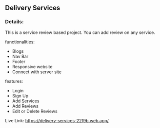 ## Delivery Services
### Details:
This is a service review based project. You can add review on any service.


functionalities:
- Blogs
- Nav Bar
- Footer
- Responsive website
- Connect with server site

features:
- Login
- Sign Up
- Add Services
- Add Reviews 
- Edit or Delete Reviews

Live Link: https://delivery-services-22f9b.web.app/
